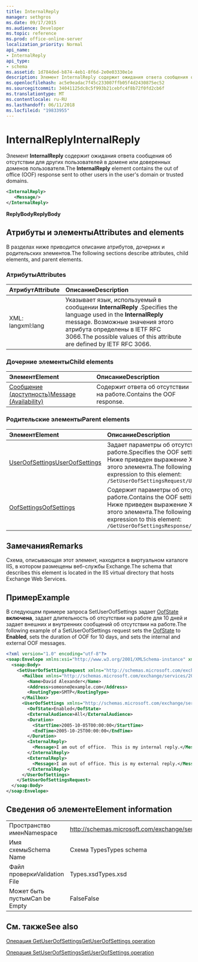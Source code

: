 ```yaml
---
title: InternalReply
manager: sethgros
ms.date: 09/17/2015
ms.audience: Developer
ms.topic: reference
ms.prod: office-online-server
localization_priority: Normal
api_name:
- InternalReply
api_type:
- schema
ms.assetid: 1d784ded-b874-4eb1-8f6d-2e0e03330e1e
description: Элемент InternalReply содержит ожидания ответа сообщения об отсутствии для других пользователей в домене или доверенных доменов пользователя.
ms.openlocfilehash: ac5e9eadac7f45c233007ffb05f4d2430875ec52
ms.sourcegitcommit: 34041125dc8c5f993b21cebfc4f8b72f0fd2cb6f
ms.translationtype: MT
ms.contentlocale: ru-RU
ms.lasthandoff: 06/11/2018
ms.locfileid: "19833955"
---
```

# <a name="internalreply"></a><span data-ttu-id="55100-103">InternalReply</span><span class="sxs-lookup"><span data-stu-id="55100-103">InternalReply</span></span>

<span data-ttu-id="55100-104">Элемент **InternalReply** содержит ожидания ответа сообщения об отсутствии для других пользователей в домене или доверенных доменов пользователя.</span><span class="sxs-lookup"><span data-stu-id="55100-104">The **InternalReply** element contains the out of office (OOF) response sent to other users in the user's domain or trusted domains.</span></span> 
  
```XML
<InternalReply>
   <Message/> 
</InternalReply>
```

 <span data-ttu-id="55100-105">**ReplyBody**</span><span class="sxs-lookup"><span data-stu-id="55100-105">**ReplyBody**</span></span>
## <a name="attributes-and-elements"></a><span data-ttu-id="55100-106">Атрибуты и элементы</span><span class="sxs-lookup"><span data-stu-id="55100-106">Attributes and elements</span></span>

<span data-ttu-id="55100-107">В разделах ниже приводится описание атрибутов, дочерних и родительских элементов.</span><span class="sxs-lookup"><span data-stu-id="55100-107">The following sections describe attributes, child elements, and parent elements.</span></span>
  
### <a name="attributes"></a><span data-ttu-id="55100-108">Атрибуты</span><span class="sxs-lookup"><span data-stu-id="55100-108">Attributes</span></span>

|<span data-ttu-id="55100-109">**Атрибут**</span><span class="sxs-lookup"><span data-stu-id="55100-109">**Attribute**</span></span>|<span data-ttu-id="55100-110">**Описание**</span><span class="sxs-lookup"><span data-stu-id="55100-110">**Description**</span></span>|
|:-----|:-----|
|<span data-ttu-id="55100-111">XML: lang</span><span class="sxs-lookup"><span data-stu-id="55100-111">xml:lang</span></span>  <br/> |<span data-ttu-id="55100-112">Указывает язык, используемый в сообщении **InternalReply** .</span><span class="sxs-lookup"><span data-stu-id="55100-112">Specifies the language used in the **InternalReply** message.</span></span> <span data-ttu-id="55100-113">Возможные значения этого атрибута определены в IETF RFC 3066.</span><span class="sxs-lookup"><span data-stu-id="55100-113">The possible values of this attribute are defined by IETF RFC 3066.</span></span>  <br/> |
   
### <a name="child-elements"></a><span data-ttu-id="55100-114">Дочерние элементы</span><span class="sxs-lookup"><span data-stu-id="55100-114">Child elements</span></span>

|<span data-ttu-id="55100-115">**Элемент**</span><span class="sxs-lookup"><span data-stu-id="55100-115">**Element**</span></span>|<span data-ttu-id="55100-116">**Описание**</span><span class="sxs-lookup"><span data-stu-id="55100-116">**Description**</span></span>|
|:-----|:-----|
|[<span data-ttu-id="55100-117">Сообщение (доступность)</span><span class="sxs-lookup"><span data-stu-id="55100-117">Message (Availability)</span></span>](message-availability.md) <br/> |<span data-ttu-id="55100-118">Содержит ответа об отсутствии на работе.</span><span class="sxs-lookup"><span data-stu-id="55100-118">Contains the OOF response.</span></span>  <br/> |
   
### <a name="parent-elements"></a><span data-ttu-id="55100-119">Родительские элементы</span><span class="sxs-lookup"><span data-stu-id="55100-119">Parent elements</span></span>

|<span data-ttu-id="55100-120">**Элемент**</span><span class="sxs-lookup"><span data-stu-id="55100-120">**Element**</span></span>|<span data-ttu-id="55100-121">**Описание**</span><span class="sxs-lookup"><span data-stu-id="55100-121">**Description**</span></span>|
|:-----|:-----|
|[<span data-ttu-id="55100-122">UserOofSettings</span><span class="sxs-lookup"><span data-stu-id="55100-122">UserOofSettings</span></span>](useroofsettings.md) <br/> |<span data-ttu-id="55100-123">Задает параметры об отсутствии на работе.</span><span class="sxs-lookup"><span data-stu-id="55100-123">Specifies the OOF settings.</span></span>  <br/> <span data-ttu-id="55100-124">Ниже приведен выражение XPath для этого элемента.</span><span class="sxs-lookup"><span data-stu-id="55100-124">The following is the XPath expression to this element:</span></span>  <br/>  `/SetUserOofSettingsRequest/UserOofSettings` <br/> |
|[<span data-ttu-id="55100-125">OofSettings</span><span class="sxs-lookup"><span data-stu-id="55100-125">OofSettings</span></span>](oofsettings.md) <br/> |<span data-ttu-id="55100-126">Содержит параметры об отсутствии на работе.</span><span class="sxs-lookup"><span data-stu-id="55100-126">Contains the OOF settings.</span></span>  <br/> <span data-ttu-id="55100-127">Ниже приведен выражение XPath для этого элемента.</span><span class="sxs-lookup"><span data-stu-id="55100-127">The following is the XPath expression to this element:</span></span>  <br/>  `/GetUserOofSettingsResponse/OofSettings` <br/> |
   
## <a name="remarks"></a><span data-ttu-id="55100-128">Замечания</span><span class="sxs-lookup"><span data-stu-id="55100-128">Remarks</span></span>

<span data-ttu-id="55100-129">Схема, описывающая этот элемент, находится в виртуальном каталоге IIS, в котором размещены веб-службы Exchange.</span><span class="sxs-lookup"><span data-stu-id="55100-129">The schema that describes this element is located in the IIS virtual directory that hosts Exchange Web Services.</span></span>
  
## <a name="example"></a><span data-ttu-id="55100-130">Пример</span><span class="sxs-lookup"><span data-stu-id="55100-130">Example</span></span>

<span data-ttu-id="55100-131">В следующем примере запроса SetUserOofSettings задает [OofState](oofstate.md) **включена**, задает длительность об отсутствии на работе для 10 дней и задает внешних и внутренних сообщений об отсутствии на работе.</span><span class="sxs-lookup"><span data-stu-id="55100-131">The following example of a SetUserOofSettings request sets the [OofState](oofstate.md) to **Enabled**, sets the duration of OOF for 10 days, and sets the internal and external OOF messages.</span></span>
  
```XML
<?xml version="1.0" encoding="utf-8"?>
<soap:Envelope xmlns:xsi="http://www.w3.org/2001/XMLSchema-instance" xmlns:xsd="http://www.w3.org/2001/XMLSchema" xmlns:soap="http://schemas.xmlsoap.org/soap/envelope/">
  <soap:Body>
    <SetUserOofSettingsRequest xmlns="http://schemas.microsoft.com/exchange/services/2006/messages">
      <Mailbox xmlns="http://schemas.microsoft.com/exchange/services/2006/types">
        <Name>David Alexander</Name>
        <Address>someone@example.com</Address>
        <RoutingType>SMTP</RoutingType>
      </Mailbox>
      <UserOofSettings xmlns="http://schemas.microsoft.com/exchange/services/2006/types">
        <OofState>Enabled</OofState>
        <ExternalAudience>All</ExternalAudience>
        <Duration>
          <StartTime>2005-10-05T00:00:00</StartTime>
          <EndTime>2005-10-25T00:00:00</EndTime>
        </Duration>
        <InternalReply>
          <Message>I am out of office.  This is my internal reply.</Message>
        </InternalReply>
        <ExternalReply>
          <Message>I am out of office. This is my external reply.</Message>
        </ExternalReply>
      </UserOofSettings>
    </SetUserOofSettingsRequest>
  </soap:Body>
</soap:Envelope>
```

## <a name="element-information"></a><span data-ttu-id="55100-132">Сведения об элементе</span><span class="sxs-lookup"><span data-stu-id="55100-132">Element information</span></span>

|||
|:-----|:-----|
|<span data-ttu-id="55100-133">Пространство имен</span><span class="sxs-lookup"><span data-stu-id="55100-133">Namespace</span></span>  <br/> |http://schemas.microsoft.com/exchange/services/2006/types  <br/> |
|<span data-ttu-id="55100-134">Имя схемы</span><span class="sxs-lookup"><span data-stu-id="55100-134">Schema Name</span></span>  <br/> |<span data-ttu-id="55100-135">Схема Types</span><span class="sxs-lookup"><span data-stu-id="55100-135">Types schema</span></span>  <br/> |
|<span data-ttu-id="55100-136">Файл проверки</span><span class="sxs-lookup"><span data-stu-id="55100-136">Validation File</span></span>  <br/> |<span data-ttu-id="55100-137">Types.xsd</span><span class="sxs-lookup"><span data-stu-id="55100-137">Types.xsd</span></span>  <br/> |
|<span data-ttu-id="55100-138">Может быть пустым</span><span class="sxs-lookup"><span data-stu-id="55100-138">Can be Empty</span></span>  <br/> |<span data-ttu-id="55100-139">False</span><span class="sxs-lookup"><span data-stu-id="55100-139">False</span></span>  <br/> |
   
## <a name="see-also"></a><span data-ttu-id="55100-140">См. также</span><span class="sxs-lookup"><span data-stu-id="55100-140">See also</span></span>



[<span data-ttu-id="55100-141">Операция GetUserOofSettings</span><span class="sxs-lookup"><span data-stu-id="55100-141">GetUserOofSettings operation</span></span>](getuseroofsettings-operation.md)
  
[<span data-ttu-id="55100-142">Операция SetUserOofSettings</span><span class="sxs-lookup"><span data-stu-id="55100-142">SetUserOofSettings operation</span></span>](setuseroofsettings-operation.md)

